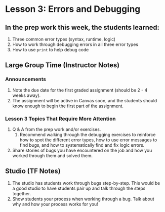 # Lesson 3: Errors and Debugging

## In the prep work this week, the students learned:

1. Three common error types (syntax, runtime, logic)
1. How to work through debugging errors in all three error types
1. How to use ``print`` to help debug code

## Large Group Time (Instructor Notes)

### Announcements

1. Note the due date for the first graded assignment (should be 2 - 4 weeks away).
1. The assignment will be active in Canvas soon, and the students should know enough to begin the first part of the assignment.

### Lesson 3 Topics That Require More Attention

1. Q & A from the prep work and/or exercises.
   1. Recommend walking through the debugging exercises to reinforce how to spot the different error types, how to use error messages to find bugs, and how to systematically find and fix logic errors.
1. Share stories of bugs you have encountered on the job and how you worked through them and solved them.

## Studio (TF Notes)

1. The studio has students work through bugs step-by-step. This would be a good studio to have students pair up and talk through the steps together.
1. Show students your process when working through a bug. Talk about why and how your process works for you!